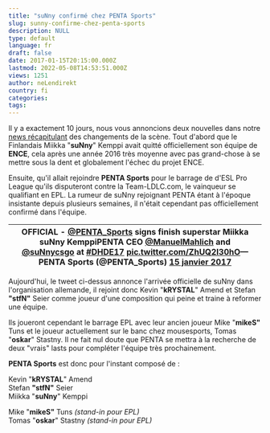 ```yaml
---
title: "suNny confirmé chez PENTA Sports"
slug: sunny-confirme-chez-penta-sports
description: NULL
type: default
language: fr
draft: false
date: 2017-01-15T20:15:00.000Z
lastmod: 2022-05-08T14:53:51.000Z
views: 1251
author: neLendirekt
country: fi
categories:
tags:
---
```

Il y a exactement 10 jours, nous vous annoncions deux nouvelles dans notre [news récapitulant](/flash/les-transferts-recents-penta-renegades-denial-mk-ence/119) des changements de la scène. Tout d'abord que le Finlandais Miikka "**suNny**" Kemppi avait quitté officiellement son équipe de **ENCE**, cela après une année 2016 très moyenne avec pas grand-chose à se mettre sous la dent et globalement l'échec du projet ENCE.

Ensuite, qu'il allait rejoindre **PENTA Sports** pour le barrage de d'ESL Pro League qu'ils disputeront contre la Team-LDLC.com, le vainqueur se qualifiant en EPL. La rumeur de suNny rejoignant PENTA étant à l'époque insistante depuis plusieurs semaines, il n'était cependant pas officiellement confirmé dans l'équipe.

| OFFICIAL - [@PENTA\_Sports](https://twitter.com/PENTA%5FSports) signs finish superstar Miikka suNny KemppiPENTA CEO [@ManuelMahlich](https://twitter.com/ManuelMahlich) and [@suNnycsgo](https://twitter.com/suNnycsgo) at [#DHDE17](https://twitter.com/hashtag/DHDE17?src=hash) [pic.twitter.com/ZhUQ2I30hO](https://t.co/ZhUQ2I30hO)— PENTA Sports (@PENTA\_Sports) [15 janvier 2017](https://twitter.com/PENTA%5FSports/status/820676933402902528) |
| ------------------------------------------------------------------------------------------------------------------------------------------------------------------------------------------------------------------------------------------------------------------------------------------------------------------------------------------------------------------------------------------------------------------------------------------------------ |

  
Aujourd'hui, le tweet ci-dessus annonce l'arrivée officielle de suNny dans l'organisation allemande, il rejoint donc Kevin "**kRYSTAL**" Amend et Stefan **"stfN"** Seier comme joueur d'une composition qui peine et traine à reformer une équipe.

Ils joueront cependant le barrage EPL avec leur ancien joueur Mike "**mikeS"** Tuns et le joueur actuellement sur le banc chez mousesports, Tomas "**oskar**" Stastny. Il ne fait nul doute que PENTA se mettra à la recherche de deux "vrais" lasts pour compléter l'équipe très prochainement.

**PENTA Sports** est donc pour l'instant composé de :

Kevin "**kRYSTAL**" Amend  
Stefan **"stfN"** Seier  
Miikka "**suNny**" Kemppi  
  
Mike "**mikeS"** Tuns _(stand-in pour EPL)_  
Tomas "**oskar**" Stastny _(stand-in pour EPL)_
